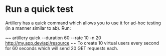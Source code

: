 
# Run a quick test

Artillery has a quick command which allows you to use it for ad-hoc testing (in a manner similar to ab). Run:

~~
artillery quick --duration 60 --rate 10 -n 20 http://my.app.dev/api/resource
~~
To create 10 virtual users every second for 60 seconds which will send 20 GET requests each.


